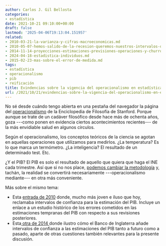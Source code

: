 ```yaml
---
author: Carlos J. Gil Bellosta
categories:
- estadística
date: 2021-10-21 09:10:00+00:00
draft: false
lastmod: '2025-04-06T19:13:04.151957'
related:
- 2010-03-21-la-varianza-y-cifras-macroeconomicas.md
- 2010-05-07-hemos-salido-de-la-recesion-queremos-nuestros-intervalos-de-confianza.md
- 2014-11-14-proyecciones-estimaciones-previsiones-operaciones-y-churros.md
- 2024-04-18-estadistica-individuos.md
- 2015-02-23-mas-sobre-el-error-de-medida.md
tags:
- estadística
- operacionalismo
- pib
- reificación
title: Evindencias sobre la vigencia del operacionalismo en estadística
url: /2021/10/21/evindencias-sobre-la-vigencia-del-operacionalismo-en-estadistica/
---
```


No sé desde cuándo tengo abierta en una pestaña del navegador la página del [operacionalismo](https://plato.stanford.edu/entries/operationalism/) de la Enciclopedia de Filosofía de Stanford. Porque aunque se trate de un cadáver filosófico desde hace más de ochenta años, goza ---como ponen en evidencia ciertos acontecimientos recientes--- de la más envidiable salud en algunos círculos.

Según el operacionalismo, los conceptos teóricos de la ciencia se agotan en aquellas operaciones que utilizamos para medirlos. ¿La temperatura? Es lo que marca un termómetro. ¿La inteligencia? El resultado de un determinado test. Etc.

¿Y el PIB? El PIB es solo el resultado de aquello que quiera que haga el INE cada trimestre. Así que si no nos place, [podemos cambiar la metodología](https://www.economiadigital.es/economia/ine-grupo-tecnico-mejorar-previsiones-fiasco-trimestre.html) y, tachán, la realidad se convertirá necesariamente ---operacionalismo mediante--- en otra más conveniente.

Más sobre el mismo tema:

  * Esta [entrada de 2010](https://www.datanalytics.com/2010/05/07/hemos-salido-de-la-recesion-queremos-nuestros-intervalos-de-confianza/) donde, mucho más joven e iluso que hoy, reclamaba intervalos de confianza para la estimación del PIB. Incluye un enlace a un estudio histórico de los errores cometidos en las estimaciones tempranas del PIB con respecto a sus revisiones posteriores.
  * Esta[ otra de 2014 ](https://www.datanalytics.com/2014/12/09/ruido-en-las-estadisticas-oficiales/)donde ilustro cómo el Banco de Inglaterra añade intervalos de confianza a las estimaciones del PIB tanto a futuro como a pasado, aparte de otras cuestiones también relevantes para la presente discusión.